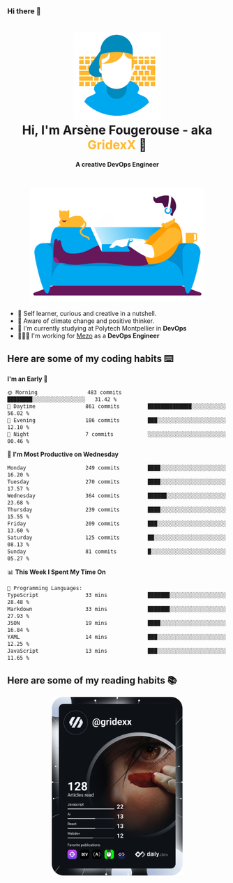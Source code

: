 ### Hi there 👋

<!--
**GridexX/gridexx** is a ✨ _special_ ✨ repository because its `README.md` (this file) appears on your GitHub profile.

Here are some ideas to get you started:

- 🔭 I’m currently working on ...
- 🌱 I’m currently learning ...
- 👯 I’m looking to collaborate on ...
- 🤔 I’m looking for help with ...
- 💬 Ask me about ...
- 📫 How to reach me: ...
- 😄 Pronouns: ...
- ⚡ Fun fact: ...
-->


<!-- Header -->
<h1 align="center">
  <img src="./images/user_profile.png" width="200">
  <br>
  Hi, I'm Arsène Fougerouse - aka <span style="color:#ffb72e">GridexX</span> 👋
</h1>


<p align="center">
  <b>A creative DevOps Engineer </b>
</p>
<br/>
<p align="center">
  <img src="./images/man_couch.png" width="400">
</p>

- 🎨 Self learner, curious and creative in a nutshell. 
- 🌱 Aware of climate change and positive thinker.
- 📕 I'm currently studying at Polytech Montpellier in **DevOps**
- 👨🏻‍💻 I'm working for [Mezo](https://meso-lr.umontpellier.fr/) as a **DevOps Engineer**


## Here are some of my coding habits ⌨️

<!-- Add a section about tech and Ops stack
  Like this one : https://github.com/Xanthus58#-tech-stack
-->
<!--START_SECTION:waka-->
**I'm an Early 🐤** 

```text
🌞 Morning                483 commits         ████████░░░░░░░░░░░░░░░░░   31.42 % 
🌆 Daytime                861 commits         ██████████████░░░░░░░░░░░   56.02 % 
🌃 Evening                186 commits         ███░░░░░░░░░░░░░░░░░░░░░░   12.10 % 
🌙 Night                  7 commits           ░░░░░░░░░░░░░░░░░░░░░░░░░   00.46 % 
```
📅 **I'm Most Productive on Wednesday** 

```text
Monday                   249 commits         ████░░░░░░░░░░░░░░░░░░░░░   16.20 % 
Tuesday                  270 commits         ████░░░░░░░░░░░░░░░░░░░░░   17.57 % 
Wednesday                364 commits         ██████░░░░░░░░░░░░░░░░░░░   23.68 % 
Thursday                 239 commits         ████░░░░░░░░░░░░░░░░░░░░░   15.55 % 
Friday                   209 commits         ███░░░░░░░░░░░░░░░░░░░░░░   13.60 % 
Saturday                 125 commits         ██░░░░░░░░░░░░░░░░░░░░░░░   08.13 % 
Sunday                   81 commits          █░░░░░░░░░░░░░░░░░░░░░░░░   05.27 % 
```


📊 **This Week I Spent My Time On** 

```text
💬 Programming Languages: 
TypeScript               33 mins             ███████░░░░░░░░░░░░░░░░░░   28.48 % 
Markdown                 33 mins             ███████░░░░░░░░░░░░░░░░░░   27.93 % 
JSON                     19 mins             ████░░░░░░░░░░░░░░░░░░░░░   16.84 % 
YAML                     14 mins             ███░░░░░░░░░░░░░░░░░░░░░░   12.25 % 
JavaScript               13 mins             ███░░░░░░░░░░░░░░░░░░░░░░   11.65 % 
```


<!--END_SECTION:waka-->

## Here are some of my reading habits 📚
<div  align="center">
  <img src="./images/devcard.svg" width="300">
</div>
